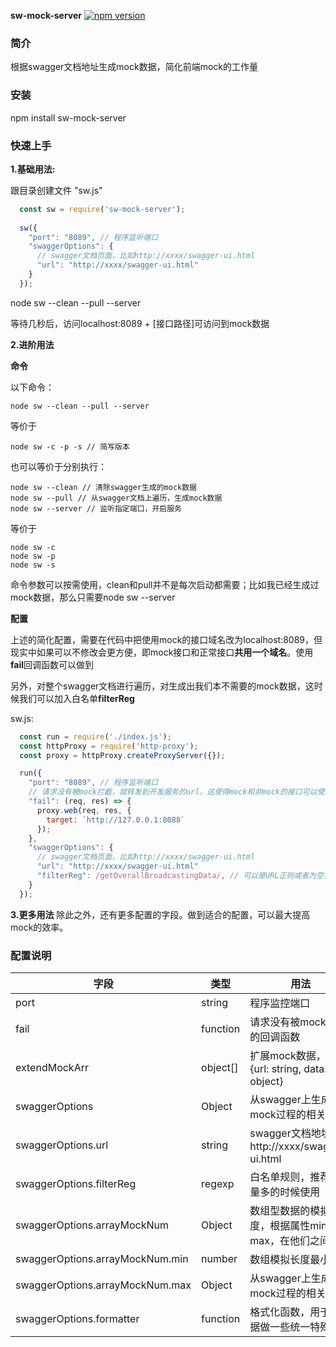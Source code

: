 **sw-mock-server**
[![npm version](https://img.shields.io/static/v1?label=npm&message=v2.0.0&color=blue)](https://www.npmjs.com/package/sw-mock-server)
### 简介

根据swagger文档地址生成mock数据，简化前端mock的工作量

### 安装

npm install sw-mock-server

### 快速上手

**1.基础用法:**

跟目录创建文件 "sw.js"
```js
  const sw = require('sw-mock-server');
  
  sw({
    "port": "8089", // 程序监听端口
    "swaggerOptions": {
      // swagger文档页面，比如http://xxxx/swagger-ui.html
      "url": "http://xxxx/swagger-ui.html"
    }
  });
```
node sw --clean --pull --server


等待几秒后，访问localhost:8089 + [接口路径]可访问到mock数据


**2.进阶用法**

**命令**

以下命令：
```
node sw --clean --pull --server
```
等价于
```
node sw -c -p -s // 简写版本
```
也可以等价于分别执行：
```
node sw --clean // 清除swagger生成的mock数据
node sw --pull // 从swagger文档上遍历，生成mock数据
node sw --server // 监听指定端口，开启服务
```
等价于
```
node sw -c
node sw -p
node sw -s
```
命令参数可以按需使用，clean和pull并不是每次启动都需要；比如我已经生成过mock数据，那么只需要node sw --server

**配置**

上述的简化配置，需要在代码中把使用mock的接口域名改为localhost:8089，但现实中如果可以不修改会更方便，即mock接口和正常接口**共用一个域名**。使用**fail**回调函数可以做到

另外，对整个swagger文档进行遍历，对生成出我们本不需要的mock数据，这时候我们可以加入白名单**filterReg**


sw.js:
```js
  const run = require('./index.js');
  const httpProxy = require('http-proxy');
  const proxy = httpProxy.createProxyServer({});

  run({
    "port": "8089", // 程序监听端口
    // 请求没有被mock拦截，就转发到开发服务的url，这使得mock和非mock的接口可以使用同一个域名
    "fail": (req, res) => {
      proxy.web(req, res, {
        target: `http://127.0.0.1:8088`
      });
    },
    "swaggerOptions": {
      // swagger文档页面，比如http://xxxx/swagger-ui.html
      "url": "http://xxxx/swagger-ui.html"
      "filterReg": /getOverallBroadcastingData/, // 可以是URL正则或者为空，用于匹配swagger上的接口，如果空则匹配swagger上所有。
    }
  });

```

**3.更多用法**
除此之外，还有更多配置的字段。做到适合的配置，可以最大提高mock的效率。

### 配置说明


字段 | 类型 | 用法  
-|-|-
port | string | 程序监控端口 |
fail | function | 请求没有被mock命中的回调函数 |
extendMockArr | object[] | 扩展mock数据，格式{url: string, data: object} |
swaggerOptions | Object | 从swagger上生成mock过程的相关配置 |
swaggerOptions.url | string | swagger文档地址，如http://xxxx/swagger-ui.html |
swaggerOptions.filterReg | regexp  | 白名单规则，推荐接口量多的时候使用 |
swaggerOptions.arrayMockNum | Object | 数组型数据的模拟长度，根据属性min-max，在他们之间随机 |
swaggerOptions.arrayMockNum.min | number | 数组模拟长度最小值 |
swaggerOptions.arrayMockNum.max | Object | 从swagger上生成mock过程的相关配置 |
swaggerOptions.formatter | function | 格式化函数，用于对数据做一些统一特殊处理 |
